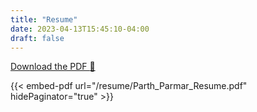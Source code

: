 ```yaml
---
title: "Resume"
date: 2023-04-13T15:45:10-04:00
draft: false
---
```


[Download the PDF :page_facing_up:](/resume/Parth_Parmar_Resume.pdf)

{{< embed-pdf url="/resume/Parth_Parmar_Resume.pdf" hidePaginator="true" >}}
